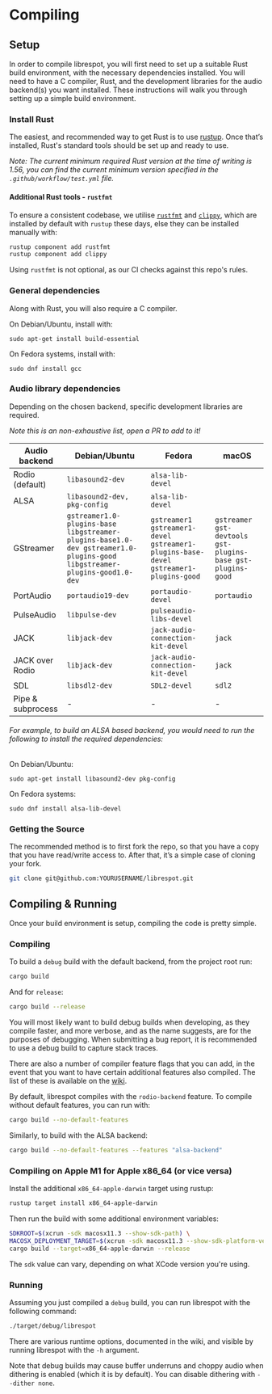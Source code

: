 # Compiling

## Setup

In order to compile librespot, you will first need to set up a suitable Rust build environment, with the necessary dependencies installed. You will need to have a C compiler, Rust, and the development libraries for the audio backend(s) you want installed. These instructions will walk you through setting up a simple build environment.

### Install Rust
The easiest, and recommended way to get Rust is to use [rustup](https://rustup.rs). Once that’s installed, Rust's standard tools should be set up and ready to use.

*Note: The current minimum required Rust version at the time of writing is 1.56, you can find the current minimum version specified in the `.github/workflow/test.yml` file.*

#### Additional Rust tools - `rustfmt`
To ensure a consistent codebase, we utilise [`rustfmt`](https://github.com/rust-lang/rustfmt) and [`clippy`](https://github.com/rust-lang/rust-clippy), which are installed by default with `rustup` these days, else they can be installed manually with:
```bash
rustup component add rustfmt
rustup component add clippy
```
Using `rustfmt` is not optional, as our CI checks against this repo's rules.

### General dependencies
Along with Rust, you will also require a C compiler.

On Debian/Ubuntu, install with:
```shell
sudo apt-get install build-essential

```
On Fedora systems, install with:
```shell
sudo dnf install gcc
```
### Audio library dependencies
Depending on the chosen backend, specific development libraries are required.

*_Note this is an non-exhaustive list, open a PR to add to it!_*

| Audio backend      | Debian/Ubuntu                | Fedora                            | macOS       |
|--------------------|------------------------------|-----------------------------------|-------------|
|Rodio (default)     | `libasound2-dev`             | `alsa-lib-devel`                  |             |
|ALSA                | `libasound2-dev, pkg-config` | `alsa-lib-devel`                  |             |
|GStreamer | `gstreamer1.0-plugins-base libgstreamer-plugins-base1.0-dev gstreamer1.0-plugins-good libgstreamer-plugins-good1.0-dev` | `gstreamer1 gstreamer1-devel gstreamer1-plugins-base-devel gstreamer1-plugins-good` | `gstreamer gst-devtools gst-plugins-base gst-plugins-good` |
|PortAudio           | `portaudio19-dev`            | `portaudio-devel`                 | `portaudio` |
|PulseAudio          | `libpulse-dev`               | `pulseaudio-libs-devel`           |             |
|JACK                | `libjack-dev`                | `jack-audio-connection-kit-devel` |  `jack`     |
|JACK over Rodio     | `libjack-dev`                | `jack-audio-connection-kit-devel` |  `jack`     |
|SDL                 | `libsdl2-dev`                | `SDL2-devel`                      |  `sdl2`     |
|Pipe & subprocess   |  -                           |  -                                |  -          |

###### For example, to build an ALSA based backend, you would need to run the following to install the required dependencies:

On Debian/Ubuntu:
```shell
sudo apt-get install libasound2-dev pkg-config

```
On Fedora systems:
```shell
sudo dnf install alsa-lib-devel
```

### Getting the Source

The recommended method is to first fork the repo, so that you have a copy that you have read/write access to. After that, it’s a simple case of cloning your fork.

```bash
git clone git@github.com:YOURUSERNAME/librespot.git
```

## Compiling & Running

Once your build environment is setup, compiling the code is pretty simple.

### Compiling

To build a ```debug``` build with the default backend, from the project root run:

```bash
cargo build
```

And for ```release```:

```bash
cargo build --release
```

You will most likely want to build debug builds when developing, as they compile faster, and more verbose, and as the name suggests, are for the purposes of debugging. When submitting a bug report, it is recommended to use a debug build to capture stack traces.

There are also a number of compiler feature flags that you can add, in the event that you want to have certain additional features also compiled. The list of these is available on the [wiki](https://github.com/librespot-org/librespot/wiki/Compiling#addition-features).

By default, librespot compiles with the ```rodio-backend``` feature. To compile without default features, you can run with:

```bash
cargo build --no-default-features
```

Similarly, to build with the ALSA backend:
```bash
cargo build --no-default-features --features "alsa-backend"
```

### Compiling on Apple M1 for Apple x86_64 (or vice versa)

Install the additional `x86_64-apple-darwin` target using rustup:

```bash
rustup target install x86_64-apple-darwin
```

Then run the build with some additional environment variables:

```bash
SDKROOT=$(xcrun -sdk macosx11.3 --show-sdk-path) \
MACOSX_DEPLOYMENT_TARGET=$(xcrun -sdk macosx11.3 --show-sdk-platform-version) \
cargo build --target=x86_64-apple-darwin --release
```

The `sdk` value can vary, depending on what XCode version you're using.

### Running

Assuming you just compiled a ```debug``` build, you can run librespot with the following command:

```bash
./target/debug/librespot
```

There are various runtime options, documented in the wiki, and visible by running librespot with the ```-h``` argument.

Note that debug builds may cause buffer underruns and choppy audio when dithering is enabled (which it is by default). You can disable dithering with ```--dither none```.
